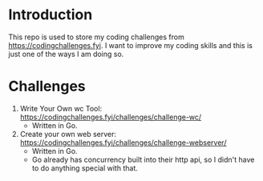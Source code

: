 # Introduction
This repo is used to store my coding challenges from https://codingchallenges.fyi. I want to improve my coding skills and this is just one of the ways I am doing so. 

# Challenges
1. Write Your Own wc Tool: https://codingchallenges.fyi/challenges/challenge-wc/
    - Written in Go.
2. Create your own web server: https://codingchallenges.fyi/challenges/challenge-webserver/
    - Written in Go. 
    - Go already has concurrency built into their http api, so I didn't have to do anything special with that.
